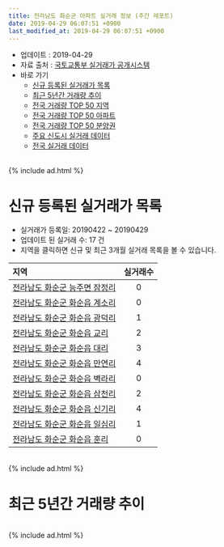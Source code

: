 ```yaml
---
title: 전라남도 화순군 아파트 실거래 정보 (주간 레포트)
date: 2019-04-29 06:07:51 +0900
last_modified_at: 2019-04-29 06:07:51 +0900
---
```


* 업데이트 : 2019-04-29
* 자료 출처 : [국토교통부 실거래가 공개시스템](http://rt.molit.go.kr)
* 바로 가기
    * [신규 등록된 실거래가 목록](#신규-등록된-실거래가-목록)
    * [최근 5년간 거래량 추이](#최근-5년간-거래량-추이)
    * [전국 거래량 TOP 50 지역](https://inasie.github.io/apt-trade-info/최근-3개월-전국에서-가장-거래가-많이-발생한-지역)
    * [전국 거래량 TOP 50 아파트](https://inasie.github.io/apt-trade-info/최근-3개월-전국에서-가장-거래가-많이-발생한-아파트)
    * [전국 거래량 TOP 50 분양권](https://inasie.github.io/apt-trade-info/최근-3개월-전국에서-가장-거래가-많이-발생한-분양권)
    * [주요 신도시 실거래 데이터](https://inasie.github.io/apt-trade-info/주요-신도시)
    * [전국 실거래 데이터](https://inasie.github.io/apt-trade-info/전국)

<br>
{% include ad.html %}
<br>

# 신규 등록된 실거래가 목록
* 실거래가 등록일: 20190422 ~ 20190429
* 업데이트 된 실거래 수: 17 건
* 지역을 클릭하면 신규 및 최근 3개월 실거래 목록을 볼 수 있습니다.


|지역|실거래수|
|:---|:---:|
|[전라남도 화순군 능주면 잠정리](https://inasie.github.io/apt-trade-info/전라남도-화순군-능주면-잠정리)|0|
|[전라남도 화순군 화순읍 계소리](https://inasie.github.io/apt-trade-info/전라남도-화순군-화순읍-계소리)|0|
|[전라남도 화순군 화순읍 광덕리](https://inasie.github.io/apt-trade-info/전라남도-화순군-화순읍-광덕리)|1|
|[전라남도 화순군 화순읍 교리](https://inasie.github.io/apt-trade-info/전라남도-화순군-화순읍-교리)|2|
|[전라남도 화순군 화순읍 대리](https://inasie.github.io/apt-trade-info/전라남도-화순군-화순읍-대리)|3|
|[전라남도 화순군 화순읍 만연리](https://inasie.github.io/apt-trade-info/전라남도-화순군-화순읍-만연리)|4|
|[전라남도 화순군 화순읍 벽라리](https://inasie.github.io/apt-trade-info/전라남도-화순군-화순읍-벽라리)|0|
|[전라남도 화순군 화순읍 삼천리](https://inasie.github.io/apt-trade-info/전라남도-화순군-화순읍-삼천리)|2|
|[전라남도 화순군 화순읍 신기리](https://inasie.github.io/apt-trade-info/전라남도-화순군-화순읍-신기리)|4|
|[전라남도 화순군 화순읍 일심리](https://inasie.github.io/apt-trade-info/전라남도-화순군-화순읍-일심리)|1|
|[전라남도 화순군 화순읍 훈리](https://inasie.github.io/apt-trade-info/전라남도-화순군-화순읍-훈리)|0|


<br>
{% include ad.html %}
<br>

# 최근 5년간 거래량 추이


<div style="width:100%;">
    <canvas id="deal_progress" height="200"></canvas>
</div>

<script>
new Chart(document.getElementById("deal_progress"), {
    type: 'line',
    data: {
        labels: ['201404','201405','201406','201407','201408','201409','201410','201411','201412','201501','201502','201503','201504','201505','201506','201507','201508','201509','201510','201511','201512','201601','201602','201603','201604','201605','201606','201607','201608','201609','201610','201611','201612','201701','201702','201703','201704','201705','201706','201707','201708','201709','201710','201711','201712','201801','201802','201803','201804','201805','201806','201807','201808','201809','201810','201811','201812','201901','201902','201903','201904'],
        datasets: [{
            label: '매매',
            pointRadius: 1,
            data: [35, 25, 26, 38, 39, 42, 68, 81, 51, 42, 47, 51, 86, 63, 30, 33, 27, 32, 64, 73, 48, 31, 32, 28, 40, 39, 31, 10, 25, 29, 35, 33, 27, 17, 24, 28, 25, 39, 42, 26, 31, 28, 28, 32, 28, 39, 26, 55, 53, 35, 32, 30, 35, 43, 58, 37, 60, 228, 61, 60, 17],
            borderColor: "rgba(255, 201, 14, 1)",
            backgroundColor: "rgba(255, 201, 14, 0.5)",
            fill: false,
            lineTension: 0
        },{
            label: '전월세',
            pointRadius: 1,
            data: [83, 61, 56, 62, 67, 57, 60, 75, 66, 60, 60, 87, 71, 62, 75, 71, 64, 69, 77, 84, 88, 75, 61, 107, 83, 89, 62, 55, 66, 71, 80, 97, 80, 80, 91, 95, 88, 79, 70, 69, 77, 61, 81, 88, 73, 77, 82, 83, 84, 76, 55, 57, 63, 57, 85, 75, 80, 68, 84, 84, 54],
            borderColor: "rgba(0, 141, 185, 1)",
            backgroundColor: "rgba(0, 141, 185, 0.5)",
            fill: false,
            lineTension: 0
        }
        ]
    },
    options: {
        responsive: true,
        title: {
            display: false
        },
        tooltips: {
            mode: 'index',
            intersect: false
        },
        hover: {
            mode: 'nearest',
            intersect: true
        },
        scales: {
            xAxes: [{
                display: true,
                scaleLabel: {
                    display: true,
                    labelString: '년/월'
                }
            }],
            yAxes: [{
                display: true,
                ticks: {
                    suggestedMin: 0,
                },
                scaleLabel: {
                    display: true,
                    labelString: '실거래 수'
                }
            }]
        }
    }
});

</script>


<br>
{% include ad.html %}
<br>

